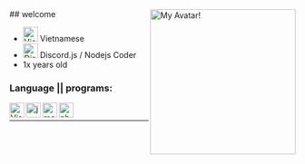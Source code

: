 <img alt="My Avatar!" src="https://github.com/ModelVNN/ModelVNN/assets/86113173/2a053aa9-597d-4b1d-b578-7c2f0489bc6b" align="right" width="256">
## welcome
<br>

- <img alt="Vietnam Flag" src="https://i.imgur.com/0Cnezs4.png" width="26px"> Vietnamese
- <img alt="Discord.js" src="https://avatars.githubusercontent.com/u/26492485?s=200&v=4" width="26px"> Discord.js / Nodejs Coder
- 1x years old <br/>

### Language || programs:

<img align="left" alt="Visual Studio Code" width="26px" src="https://i.imgur.com/LwSdAlE.png" />
<img align="left" alt="js" width="26px" src="https://i.imgur.com/3u1wzwE.png" />
<img align="left" alt="mongodb" width="26px" src="https://imgur.com/xN5cFRr.png" /> 
<img align="left" alt="photoshop" width="26px" src="https://i.imgur.com/OC1RcS5.jpg" /> <br />

---

<!-- <details>
<summary><a align ="right">🔎 Statistics </a></summary>

<a>
  <img align="center" src="https://riday-ghstats.vercel.app/api/top-langs/?username=ModelVNN&theme=tokyonight&layout=compact" />
</a>
  <img align="center" src="https://github-readme-stats.vercel.app/api?username=ModelVNN&show_icons=true&theme=onedark" />
</a>
</details> -->

